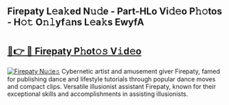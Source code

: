 ## Firepaty L𝚎a𝚔ed N𝚞𝚍e - Part-HLo Vi𝚍𝚎o P𝚑𝚘tos - H𝚘𝚝 O𝚗𝚕yf𝚊ns L𝚎a𝚔s EwyfA

# <h2><a href="http://kf0bvu.oniu.top/?m=Firepaty">🔗👉 🔴 Firepaty P𝚑ot𝚘𝚜 V𝚒d𝚎o</a></h2>

[![Firepaty Nu𝚍e𝚜](https://i.imgur.com/0qMVB7G.gif)](http://kf0bvu.oniu.top/?m=Firepaty)
Cybernetic artist and amusement giver Firepaty, famed for publishing dance and lifestyle tutorials through popular dance moves and compact clips. Versatile illusionist assistant Firepaty, known for their exceptional skills and accomplishments in assisting illusionists.  
